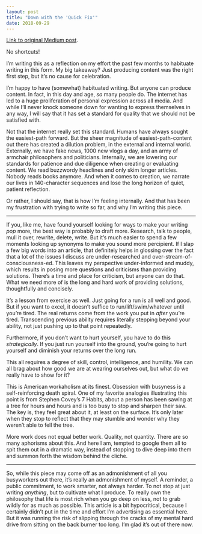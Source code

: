 ```yaml
---
layout: post
title: "Down with the 'Quick Fix'"
date: 2018-09-29
---
```


[Link to original Medium post](https://medium.com/@paul.n.gregg/down-with-the-quick-fix-d3d77c3545e9).

No shortcuts!

I’m writing this as a reflection on my effort the past few months to habituate writing in this form. My big takeaway? Just producing content was the right first step, but it’s no cause for celebration.

I’m happy to have (somewhat) habituated writing. But anyone can produce content. In fact, in this day and age, *so* many people do. The internet has led to a huge proliferation of personal expression across all media. And while I’ll never knock someone down for wanting to express themselves in any way, I will say that it has set a standard for quality that we should not be satisfied with.

Not that the internet really set this standard. Humans have always sought the easiest-path forward. But the sheer magnitude of easiest-path-content out there has created a dilution problem, in the external and internal world. Externally, we have fake news, 1000 new vlogs a day, and an army of armchair philosophers and politicians. Internally, we are lowering our standards for patience and due diligence when creating or evaluating content. We read buzzwordy headlines and only skim longer articles. Nobody reads books anymore. And when it comes to creation, we narrate our lives in 140-character sequences and lose the long horizon of quiet, patient reflection.

Or rather, I should say, that is how I’m feeling internally. And that has been my frustration with trying to write so far, and why I’m writing this piece.

***

If you, like me, have found yourself looking for ways to make your writing *pop* more, the best way is probably to draft more. Research, talk to people, mull it over, rewrite, delete, write. But it’s much easier to spend a few moments looking up synonyms to make you sound more percipient. If I slap a few big words into an article, that definitely helps in glossing over the fact that a lot of the issues I discuss are under-researched and over-stream-of-consciousness-ed. This leaves my perspective under-informed and muddy, which results in posing more questions and criticisms than providing solutions. There’s a time and place for criticism, but anyone can do that. What we need more of is the long and hard work of providing solutions, thoughtfully and concisely.

It’s a lesson from exercise as well. Just going for a run is all well and good. But if you want to excel, it doesn’t suffice to run/lift/swim/whatever until you’re tired. The real returns come from the work you put in *after* you’re tired. Transcending previous ability requires literally stepping beyond your ability, not just pushing up to that point repeatedly.

Furthermore, if you don’t want to hurt yourself, you have to do this *strategically*. If you just run yourself into the ground, you’re going to hurt yourself and diminish your returns over the long run.

This all requires a degree of skill, control, intelligence, and humility. We can all brag about how good we are at wearing ourselves out, but what do we really have to show for it?

This is American workaholism at its finest. Obsession with busyness is a self-reinforcing death spiral. One of my favorite analogies illustrating this point is from Stephen Covey’s 7 Habits, about a person has been sawing at a tree for hours and hours and is too busy to stop and sharpen their saw. The key is, they feel great about it, at least on the surface. It’s only later when they stop to reflect that they may stumble and wonder why they weren’t able to fell the tree.

More work does not equal better work. Quality, not quantity. There are so many aphorisms about this. And here I am, tempted to google them all to spit them out in a dramatic way, instead of stopping to dive deep into them and summon forth the wisdom behind the cliche.

***

So, while this piece may come off as an admonishment of all you busyworkers out there, it’s really an admonishment of myself. A reminder, a public commitment, to work smarter, not always harder. To not stop at just writing *anything*, but to cultivate what I produce. To really own the philosophy that life is most rich when you go deep on less, not to grab wildly for as much as possible. This article is a bit hypocritical, because I certainly didn’t put in the time and effort I’m advertising as essential here. But it was running the risk of slipping through the cracks of my mental hard drive from sitting on the back burner too long. I’m glad it’s out of there now.